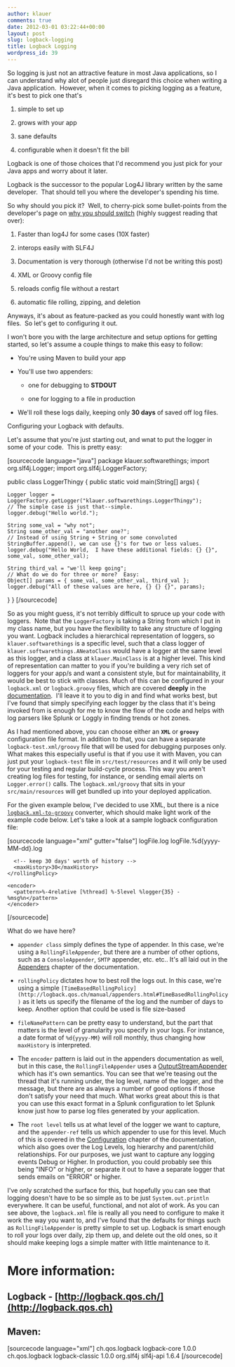 ```yaml
---
author: klauer
comments: true
date: 2012-03-01 03:22:44+00:00
layout: post
slug: logback-logging
title: Logback Logging
wordpress_id: 39
---
```


So logging is just not an attractive feature in most Java applications, so I can understand why alot of people just disregard this choice when writing a Java application.  However, when it comes to picking logging as a feature, it's best to pick one that's



	
  1. simple to set up

	
  2. grows with your app

	
  3. sane defaults

	
  4. configurable when it doesn't fit the bill


Logback is one of those choices that I'd recommend you just pick for your Java apps and worry about it later.

Logback is the successor to the popular Log4J library written by the same developer.  That should tell you where the developer's spending his time.

So why should you pick it?  Well, to cherry-pick some bullet-points from the developer's page on [why you should switch](logback.qos.ch/reasonsToSwitch.html) (highly suggest reading that over):



	
  1. Faster than log4J for some cases (10X faster)

	
  2. interops easily with SLF4J

	
  3. Documentation is very thorough (otherwise I'd not be writing this post)

	
  4. XML or Groovy config file

	
  5. reloads config file without a restart

	
  6. automatic file rolling, zipping, and deletion


Anyways, it's about as feature-packed as you could honestly want with log files.  So let's get to configuring it out.

I won't bore you with the large architecture and setup options for getting started, so let's assume a couple things to make this easy to follow:

	
  * You're using Maven to build your app

	
  * You'll use two appenders:

	
    * one for debugging to **STDOUT**

	
    * one for logging to a file in production




	
  * We'll roll these logs daily, keeping only **30 days** of saved off log files.




Configuring your Logback with defaults.




Let's assume that you're just starting out, and wnat to put the logger in some of your code.  This is pretty easy:


[sourcecode language="java"]
package klauer.softwarethings;
import org.slf4j.Logger;
import org.slf4j.LoggerFactory;

public class LoggerThingy {
  public static void main(String[] args) {

    Logger logger = LoggerFactory.getLogger("klauer.softwarethings.LoggerThingy");
    // The simple case is just that--simple.
    logger.debug("Hello world.");

    String some_val = "why not";
    String some_other_val = "another one?";
    // Instead of using String + String or some convoluted StringBuffer.append(), we can use {}'s for two or less values.
    logger.debug("Hello World,  I have these additional fields: {} {}", some_val, some_other_val);

    String third_val = "we'll keep going";
    // What do we do for three or more?  Easy:
    Object[] params = { some_val, some_other_val, third_val };
    logger.debug("All of these values are here, {} {} {}", params);
  }
}
[/sourcecode]

So as you might guess, it's not terribly difficult to spruce up your code with loggers.  Note that the `LoggerFactory` is taking a String from which I put in my class name, but you have the flexibility to take any structure of logging you want. Logback includes a hierarchical representation of loggers, so `klauer.softwarethings` is a specific level, such that a class logger of `klauer.softwarethings.ANeatoClass` would have a logger at the same level as this logger, and a class at `klauer.MainClass` is at a higher level. This kind of representation can matter to you if you're building a very rich set of loggers for your app/s and want a consistent style, but for maintainability, it would be best to stick with classes. Much of this can be configured in your `logback.xml` or `logback.groovy` files, which are covered **deeply** in the [documentation](http://logback.qos.ch/manual/architecture.html).  I'll leave it to you to dig in and find what works best, but I've found that simply specifying each logger by the class that it's being invoked from is enough for me to know the flow of the code and helps with log parsers like Splunk or Loggly in finding trends or hot zones.

As I had mentioned above, you can choose either an **`XML`** or **`groovy`** configuration file format. In addition to that, you can have a separate `logback-test.xml/groovy` file that will be used for debugging purposes only. What makes this especially useful is that if you use it with Maven, you can just put your `logback-test` file in `src/test/resources` and it will only be used for your testing and regular build-cycle process. This way you aren't creating log files for testing, for instance, or sending email alerts on `Logger.error()` calls. The `logback.xml/groovy` that sits in your `src/main/resources` will get bundled up into your deployed application.

For the given example below, I've decided to use XML, but there is a nice [`logback.xml-to-groovy`](http://logback.qos.ch/translator/asGroovy.html) converter, which should make light work of the example code below. Let's take a look at a sample logback configuration file:

[sourcecode language="xml" gutter="false"]
<configuration>
  <appender name="FILE" class="ch.qos.logback.core.rolling.RollingFileAppender">
    <file>logFile.log</file>
    <rollingPolicy class="ch.qos.logback.core.rolling.TimeBasedRollingPolicy">
      <!-- daily rollover -->
      <fileNamePattern>logFile.%d{yyyy-MM-dd}.log</fileNamePattern>

      <!-- keep 30 days' worth of history -->
      <maxHistory>30</maxHistory>
    </rollingPolicy>

    <encoder>
      <pattern>%-4relative [%thread] %-5level %logger{35} - %msg%n</pattern>
    </encoder>
  </appender> 

  <root level="DEBUG">
    <appender-ref ref="FILE" />
  </root>
</configuration>
[/sourcecode]

What do we have here?



	
  * `appender class` simply defines the type of appender. In this case, we're using a `RollingFileAppender`, but there are a number of other options, such as a `ConsoleAppender`, `SMTP` appender, etc. etc.. It's all laid out in the [Appenders](http://logback.qos.ch/manual/appenders.html) chapter of the documentation.

	
  * `rollingPolicy` dictates how to best roll the logs out. In this case, we're using a simple `[TimeBasedRollingPolicy](http://logback.qos.ch/manual/appenders.html#TimeBasedRollingPolicy)` as it lets us specify the filename of the log and the number of days to keep. Another option that could be used is file size-based

	
  * `fileNamePattern` can be pretty easy to understand, but the part that matters is the level of granularity you specify in your logs. For instance, a date format of `%d{yyyy-MM}` will roll monthly, thus changing how `maxHistory` is interpreted.

	
  * The `encoder` pattern is laid out in the appenders documentation as well, but in this case, the `RollingFileAppender` uses a [OutputStreamAppender](http://logback.qos.ch/manual/appenders.html#OutputStreamAppender) which has it's own semantics. You can see that we're teasing out the thread that it's running under, the log level, name of the logger, and the message, but there are as always a number of good options if those don't satisfy your need that much. What works great about this is that you can use this exact format in a Splunk configuration to let Splunk know just how to parse log files generated by your application.

	
  * The `root level` tells us at what level of the logger we want to capture, and the `appender-ref` tells us which appender to use for this level. Much of this is covered in the [Configuration](http://logback.qos.ch/manual/configuration.html) chapter of the documentation, which also goes over the Log Levels, log hierarchy and parent/child relationships. For our purposes, we just want to capture any logging events Debug or Higher. In production, you could probably see this being "INFO" or higher, or separate it out to have a separate logger that sends emails on "ERROR" or higher.


I've only scratched the surface for this, but hopefully you can see that logging doesn't have to be so simple as to be just `System.out.println` everywhere. It can be useful, functional, and not alot of work. As you can see above, the `logback.xml` file is really all you need to configure to make it work the way you want to, and I've found that the defaults for things such as `RollingFileAppender` is pretty simple to set up. Logback is smart enough to roll your logs over daily, zip them up, and delete out the old ones, so it should make keeping logs a simple matter with little maintenance to it.



# More information:




## Logback - [http://logback.qos.ch/](http://logback.qos.ch)




## Maven:


[sourcecode language="xml"]
<dependency>
    <groupId>ch.qos.logback</groupId>
    <artifactId>logback-core</artifactId>
    <version>1.0.0</version>
</dependency>
<dependency>
    <groupId>ch.qos.logback</groupId>
    <artifactId>logback-classic</artifactId>
    <version>1.0.0</version>
</dependency>
<dependency>
    <groupId>org.slf4j</groupId>
    <artifactId>slf4j-api</artifactId>
    <version>1.6.4</version>
</dependency>
[/sourcecode]
